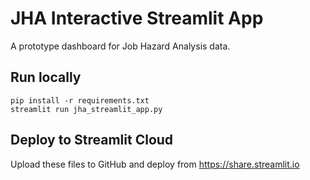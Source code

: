# JHA Interactive Streamlit App

A prototype dashboard for Job Hazard Analysis data.

## Run locally
```
pip install -r requirements.txt
streamlit run jha_streamlit_app.py
```

## Deploy to Streamlit Cloud
Upload these files to GitHub and deploy from https://share.streamlit.io
